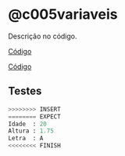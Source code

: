 # @c005variaveis

Descrição no código.

[Código](.cache/draft.c)

[Código](.cache/draft.c)

## Testes

```py
>>>>>>>> INSERT
======== EXPECT
Idade  : 20
Altura : 1.75
Letra  : A
<<<<<<<< FINISH
```
